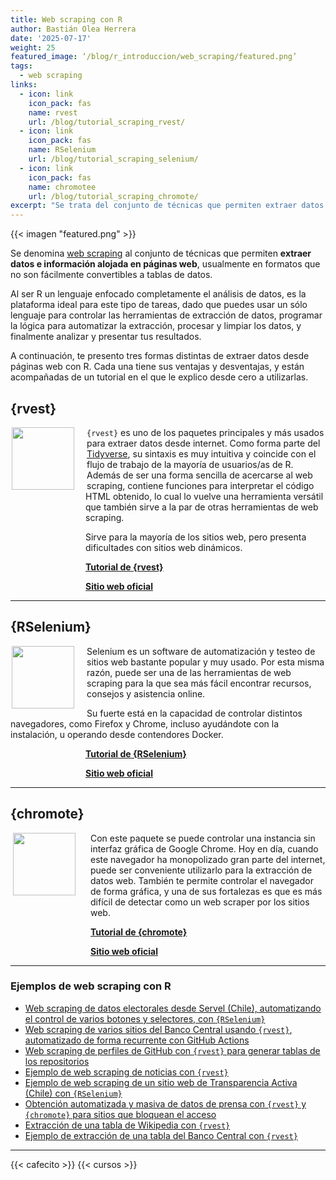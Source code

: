 ```yaml
---
title: Web scraping con R
author: Bastián Olea Herrera
date: '2025-07-17'
weight: 25
featured_image: ‘/blog/r_introduccion/web_scraping/featured.png’
tags:
  - web scraping
links:
  - icon: link
    icon_pack: fas
    name: rvest
    url: /blog/tutorial_scraping_rvest/
  - icon: link
    icon_pack: fas
    name: RSelenium
    url: /blog/tutorial_scraping_selenium/
  - icon: link
    icon_pack: fas
    name: chromotee
    url: /blog/tutorial_scraping_chromote/
excerpt: "Se trata del conjunto de técnicas que permiten extraer datos e información alojada en páginas web, usualmente en formatos que no son fácilmente convertibles a tablas de datos. En este post vemos tres formas de extraer datos desde páginas web con R, cada una con ventajas y desventajas, y su propio tutorial para aprender desde cero a usarlas."
---
```


{{< imagen "featured.png" >}}

Se denomina [web scraping](/tags/web-scraping/) al conjunto de técnicas que permiten **extraer datos e información alojada en páginas web**, usualmente en formatos que no son fácilmente convertibles a tablas de datos. 

Al ser R un lenguaje enfocado completamente el análisis de datos, es la plataforma ideal para este tipo de tareas, dado que puedes usar un sólo lenguaje para controlar las herramientas de extracción de datos, programar la lógica para automatizar la extracción, procesar y limpiar los datos, y finalmente analizar y presentar tus resultados.

A continuación, te presento tres formas distintas de extraer datos desde páginas web con R. Cada una tiene sus ventajas y desventajas, y están acompañadas de un tutorial en el que le explico desde cero a utilizarlas.

## {rvest}
<img src = https://rvest.tidyverse.org/logo.png style = "float: left; width: 100px; margin-left: 2px; margin-right: 20px;">

<div style = "margin-left: 120px;">

`{rvest}` es uno de los paquetes principales y más usados para extraer datos desde internet. Como forma parte del [Tidyverse](https://www.tidyverse.org), su sintaxis es muy intuitiva y coincide con el flujo de trabajo de la mayoría de usuarios/as de R. Además de ser una forma sencilla de acercarse al web scraping, contiene funciones para interpretar el código HTML obtenido, lo cual lo vuelve una herramienta versátil que también sirve a la par de otras herramientas de web scraping.

Sirve para la mayoría de los sitios web, pero presenta dificultades con sitios web dinámicos.

[**Tutorial de {rvest}**](/blog/tutorial_scraping_rvest/)

[**Sitio web oficial**](https://rvest.tidyverse.org)

</div>

----

## {RSelenium}
<img src = https://docs.ropensci.org/RSelenium/logo.png style = "float: left; margin-left: 2px; width: 100px; margin-right: 20px;">

Selenium es un software de automatización y testeo de sitios web bastante popular y muy usado. Por esta misma razón, puede ser una de las herramientas de web scraping para la que sea más fácil encontrar recursos, consejos y asistencia online.

Su fuerte está en la capacidad de controlar distintos navegadores, como Firefox y Chrome, incluso ayudándote con la instalación, u operando desde contendores Docker.

<div style = "margin-left: 120px;">

[**Tutorial de {RSelenium}**](/blog/tutorial_scraping_selenium/)

[**Sitio web oficial**](https://docs.ropensci.org/RSelenium/)

</div>

----

## {chromote}
<img src = https://rstudio.github.io/chromote/logo.png style = "float: left; width: 100px; margin-left: 4px; margin-right: 20px;">

<div style = "margin-left: 128px;">

Con este paquete se puede controlar una instancia sin interfaz gráfica de Google Chrome. Hoy en día, cuando este navegador ha monopolizado gran parte del internet, puede ser conveniente utilizarlo para la extracción de datos web. También te permite controlar el navegador de forma gráfica, y una de sus fortalezas es que es más difícil de detectar como un web scraper por los sitios web.



[**Tutorial de {chromote}**](/blog/tutorial_scraping_chromote/)

[**Sitio web oficial**](https://rstudio.github.io/chromote/index.html)

</div>

----

### Ejemplos de web scraping con R

- [Web scraping de datos electorales desde Servel (Chile), automatizando el control de varios botones y selectores, con `{RSelenium}`](https://github.com/bastianolea/servel_scraping_votaciones)
- [Web scraping de varios sitios del Banco Central usando `{rvest}`, automatizado de forma recurrente con GitHub Actions](https://github.com/bastianolea/economia_chile/blob/main/obtener_datos.R)
- [Web scraping de perfiles de GitHub con `{rvest}` para generar tablas de los repositorios](https://github.com/bastianolea/datos_sociales/blob/master/scraping.R)
- [Ejemplo de web scraping de noticias con `{rvest}`](https://github.com/bastianolea/prensa_chile/blob/main/scraping/fuentes/scraping_ejemplo.R)
- [Ejemplo de web scraping de un sitio web de Transparencia Activa (Chile) con `{RSelenium}`](https://bastianolea.rbind.io/blog/tutorial_scraping_selenium/#navegar-a-un-sitio-web)
- [Obtención automatizada y masiva de datos de prensa con `{rvest}` y `{chromote}` para sitios que bloquean el acceso](https://github.com/bastianolea/prensa_chile)
- [Extracción de una tabla de Wikipedia con `{rvest}`](https://bastianolea.rbind.io/blog/tutorial_scraping_rvest/#extraer-tablas-desde-un-sitio-web)
- [Ejemplo de extracción de una tabla del Banco Central con `{rvest}`](https://bastianolea.rbind.io/blog/tutorial_gt/#tabla-de-producto-interno-bruto-regional)

----

{{< cafecito >}}
{{< cursos >}}